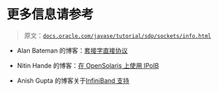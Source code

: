 # 更多信息请参考

> 原文：[`docs.oracle.com/javase/tutorial/sdp/sockets/info.html`](https://docs.oracle.com/javase/tutorial/sdp/sockets/info.html)

+   Alan Bateman 的博客：[套接字直接协议](https://blogs.oracle.com/alanb/entry/sockets_direct_protocol)

+   Nitin Hande 的博客：[在 OpenSolaris 上使用 IPoIB](https://blogs.oracle.com/nitin/entry/ipoib_on_opensolaris)

+   Anish Gupta 的博客关于[InfiniBand 支持](https://blogs.oracle.com/anish/entry/using_cfgadm_with_infiniband)
